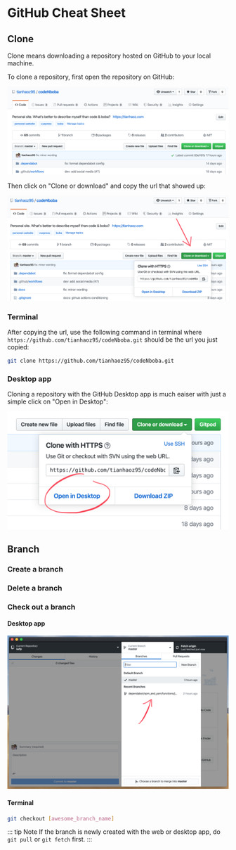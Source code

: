 # GitHub Cheat Sheet

## Clone

Clone means downloading a repository hosted on GitHub to your local machine.

To clone a repository, first open the repository on GitHub:

![repository page](./assets/repository_view.png)

Then click on "Clone or download" and copy the url that showed up:

![clone button](./assets/repository_clone_btn.png)

### Terminal

After copying the url, use the following command in terminal where `https://github.com/tianhaoz95/codeNboba.git` should be the url you just copied:

```bash
git clone https://github.com/tianhaoz95/codeNboba.git
```

### Desktop app

Cloning a repository with the GitHub Desktop app is much eaiser with just a simple click on "Open in Desktop":

![open in desktop](./assets/repository_open_in_desktop.png)

## Branch

### Create a branch

### Delete a branch

### Check out a branch

#### Desktop app

![desktop app check branches](./assets/desktop_app_check_branches.png)

#### Terminal

```bash
git checkout [awesome_branch_name]
```

::: tip Note
If the branch is newly created with the web or desktop app, do `git pull` or `git fetch` first.
:::

